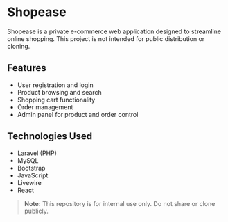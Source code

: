 # Shopease

Shopease is a private e-commerce web application designed to streamline online shopping. This project is not intended for public distribution or cloning.

## Features

- User registration and login
- Product browsing and search
- Shopping cart functionality
- Order management
- Admin panel for product and order control


## Technologies Used

- Laravel (PHP)
- MySQL
- Bootstrap
- JavaScript
- Livewire
- React

> **Note:** This repository is for internal use only. Do not share or clone publicly.
<!-- filepath: c:\laragon\www\shopease\README.md -->